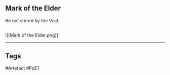 ## Mark of the Elder
Be not stirred by the Void.
##
![[Mark of the Elder.png]]

---
## Tags
#Artefact
#PoE1